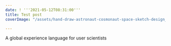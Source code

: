 ```yaml
---
date: ! '''2021-05-12T08:31:00'''
title: Test post
coverImage: "/assets/hand-draw-astronaut-cosmonaut-space-sketch-design_1035-20320.jpeg"

---
```

A global experience language for user scientists
